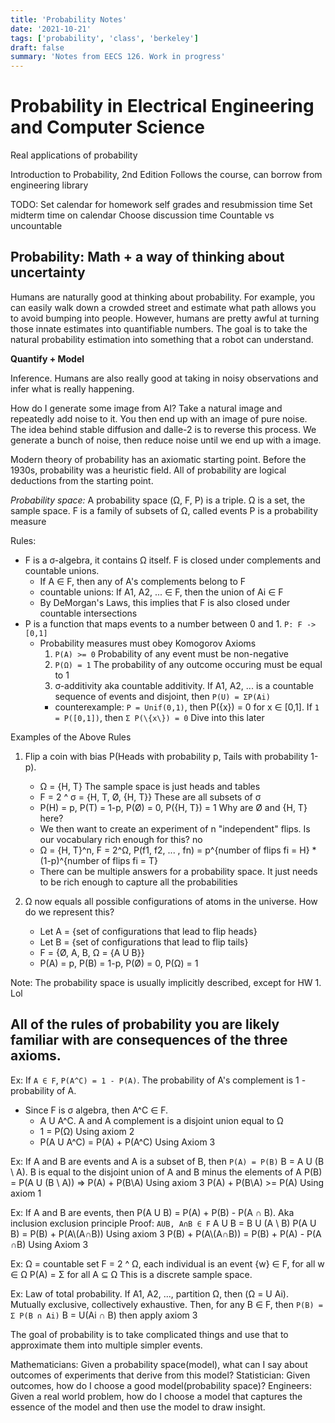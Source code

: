 ```yaml
---
title: 'Probability Notes'
date: '2021-10-21'
tags: ['probability', 'class', 'berkeley']
draft: false
summary: 'Notes from EECS 126. Work in progress'
---
```


# Probability in Electrical Engineering and Computer Science

Real applications of probability

Introduction to Probability, 2nd Edition
Follows the course, can borrow from engineering library

TODO:
Set calendar for homework self grades and resubmission time
Set midterm time on calendar
Choose discussion time
Countable vs uncountable

## Probability: Math + a way of thinking about uncertainty

Humans are naturally good at thinking about probability. For example, you can easily walk down a crowded street and estimate what path allows you to avoid bumping into people. However, humans are pretty awful at turning those innate estimates into quantifiable numbers. The goal is to take the natural probability estimation into something that a robot can understand.

**Quantify + Model**

Inference. Humans are also really good at taking in noisy observations and infer what is really happening.

How do I generate some image from AI? Take a natural image and repeatedly add noise to it. You then end up with an image of pure noise. The idea behind stable diffusion and dalle-2 is to reverse this process. We generate a bunch of noise, then reduce noise until we end up with a image.

Modern theory of probability has an axiomatic starting point. Before the 1930s, probability was a heuristic field.
All of probability are logical deductions from the starting point.

_Probability space:_ A probability space (Ω, F, P) is a triple.
Ω is a set, the sample space.
F is a family of subsets of Ω, called events
P is a probability measure

Rules:

- F is a σ-algebra, it contains Ω itself. F is closed under complements and countable unions.
  - If A ∈ F, then any of A's complements belong to F
  - countable unions: If A1, A2, ... ∈ F, then the union of Ai ∈ F
  - By DeMorgan's Laws, this implies that F is also closed under countable intersections
- P is a function that maps events to a number between 0 and 1. `P: F -> [0,1]`
  - Probability measures must obey Komogorov Axioms
    1. `P(A) >= 0` Probability of any event must be non-negative
    2. `P(Ω) = 1` The probability of any outcome occuring must be equal to 1
    3. σ-additivity aka countable additivity. If A1, A2, ... is a countable sequence of events and disjoint, then `P(U) = ΣP(Ai)`
    - counterexample: `P = Unif(0,1)`, then P(\{x\}) = 0 for x ∈ [0,1]. If `1 = P([0,1])`, then `Σ P(\{x\}) = 0` Dive into this later

Examples of the Above Rules

1. Flip a coin with bias P(Heads with probability p, Tails with probability 1-p).

   - Ω = \{H, T\} The sample space is just heads and tables
   - F = 2 ^ σ = \{H, T, Ø, \{H, T\}\} These are all subsets of σ
   - P(H) = p, P(T) = 1-p, P(Ø) = 0, P(\{H, T\}) = 1 Why are Ø and \{H, T\} here?
   - We then want to create an experiment of n "independent" flips. Is our vocabulary rich enough for this? no
   - Ω = \{H, T\}^n, F = 2^Ω, P(f1, f2, ... , fn) = p^\{number of flips fi = H\} \* (1-p)^\{number of flips fi = T\}
   - There can be multiple answers for a probability space. It just needs to be rich enough to capture all the probabilities

2. Ω now equals all possible configurations of atoms in the universe. How do we represent this?
   - Let A = \{set of configurations that lead to flip heads\}
   - Let B = \{set of configurations that lead to flip tails\}
   - F = \{Ø, A, B, Ω = \{A U B\}\}
   - P(A) = p, P(B) = 1-p, P(Ø) = 0, P(Ω) = 1

Note: The probability space is usually implicitly described, except for HW 1.
Lol

## All of the rules of probability you are likely familiar with are consequences of the three axioms.

Ex: If `A ∈ F`, `P(A^C) = 1 - P(A)`. The probability of A's complement is 1 - probability of A.

- Since F is σ algebra, then A^C ∈ F.
  - A U A^C. A and A complement is a disjoint union equal to Ω
  - 1 = P(Ω) Using axiom 2
  - P(A U A^C) = P(A) + P(A^C) Using Axiom 3

Ex: If A and B are events and A is a subset of B, then `P(A) = P(B)`
B = A U (B \ A). B is equal to the disjoint union of A and B minus the elements of A
P(B) = P(A U (B \ A)) => P(A) + P(B\A) Using axiom 3
P(A) + P(B\A) >= P(A) Using axiom 1

Ex: If A and B are events, then P(A U B) = P(A) + P(B) - P(A ∩ B). Aka inclusion exclusion principle
Proof: `AUB, A∩B ∈ F`
A U B = B U (A \ B)
P(A U B) = P(B) + P(A\\(A∩B)) Using axiom 3
P(B) + P(A\\(A∩B)) = P(B) + P(A) - P(A ∩B) Using Axiom 3

Ex: Ω = countable set
F = 2 ^ Ω, each individual is an event \{w\} ∈ F, for all w ∈ Ω
P(A) = Σ for all A ⊆ Ω
This is a discrete sample space.

Ex: Law of total probability. If A1, A2, ..., partition Ω, then (Ω = U Ai). Mutually exclusive, collectively exhaustive.
Then, for any B ∈ F, then `P(B) = Σ P(B ∩ Ai)`
B = U(Ai ∩ B) then apply axiom 3

The goal of probability is to take complicated things and use that to approximate them into multiple simpler events.

Mathematicians: Given a probability space(model), what can I say about outcomes of experiments that derive from this model?
Statistician: Given outcomes, how do I choose a good model(probability space)?
Engineers: Given a real world problem, how do I choose a model that captures the essence of the model and then use the model to draw insight.
